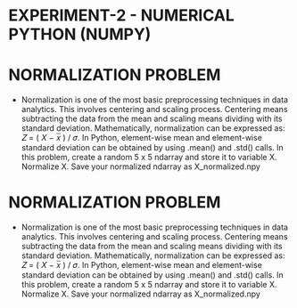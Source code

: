 # EXPERIMENT-2 - NUMERICAL PYTHON (NUMPY)
# NORMALIZATION PROBLEM
- Normalization is one of the most basic preprocessing techniques in data analytics. This involves centering and scaling process. Centering means subtracting the data from the mean and scaling means dividing with its standard deviation. Mathematically, normalization can be expressed as: 𝑍 = ( 𝑋 − 𝑥̅ ) / 𝜎.
In Python, element-wise mean and element-wise standard deviation can be obtained by using .mean() and .std() calls. In this problem, create a random 5 x 5 ndarray and store it to variable X. Normalize X. Save your normalized ndarray as X_normalized.npy
# NORMALIZATION PROBLEM
- Normalization is one of the most basic preprocessing techniques in data analytics. This involves centering and scaling process. Centering means subtracting the data from the mean and scaling means dividing with its standard deviation. Mathematically, normalization can be expressed as: 𝑍 = ( 𝑋 − 𝑥̅ ) / 𝜎.
In Python, element-wise mean and element-wise standard deviation can be obtained by using .mean() and .std() calls. In this problem, create a random 5 x 5 ndarray and store it to variable X. Normalize X. Save your normalized ndarray as X_normalized.npy
